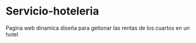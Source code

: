 # Servicio-hoteleria
Pagina web dinamica diseña para getionar las rentas de los cuartos en un hotel
